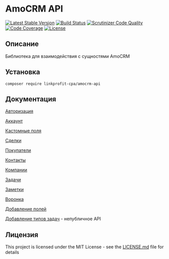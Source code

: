 # AmoCRM API
[![Latest Stable Version](https://poser.pugx.org/linkprofit-cpa/amocrm-api/v/stable)](https://packagist.org/packages/linkprofit-cpa/amocrm-api)
[![Build Status](https://travis-ci.org/linkprofit-cpa/amocrm-api.svg?branch=master)](https://travis-ci.org/linkprofit-cpa/amocrm-api)
[![Scrutinizer Code Quality](https://scrutinizer-ci.com/g/linkprofit-cpa/amocrm-api/badges/quality-score.png?b=master)](https://scrutinizer-ci.com/g/linkprofit-cpa/amocrm-api/?branch=master)
[![Code Coverage](https://scrutinizer-ci.com/g/linkprofit-cpa/amocrm-api/badges/coverage.png?b=master)](https://scrutinizer-ci.com/g/linkprofit-cpa/amocrm-api/?branch=master)
[![License](https://poser.pugx.org/linkprofit-cpa/amocrm-api/license)](https://packagist.org/packages/linkprofit-cpa/amocrm-api)

## Описание

Библиотека для взаимодействия с сущностями AmoCRM

## Установка
`composer require linkprofit-cpa/amocrm-api`

## Документация

[Авторизация](docs/authorization.md)

[Aккаунт](docs/account.md)

[Кастомные поля](docs/customField.md)

[Сделки](docs/lead.md)

[Покупатели](docs/customer.md)

[Контакты](docs/contact.md)

[Компании](docs/company.md)

[Задачи](docs/task.md)

[Заметки](docs/note.md)

[Воронка](docs/pipeline.md)

[Добавление полей](docs/field.md)

[Добавление типов задач](docs/taskType.md) - непубличное API



## Лицензия

This project is licensed under the MIT License - see the [LICENSE.md](LICENSE) file for details